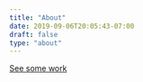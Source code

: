 ```yaml
---
title: "About"
date: 2019-09-06T20:05:43-07:00
draft: false
type: "about" 
---
```


 <a class="btn" href="/#projects">See some work</a>
